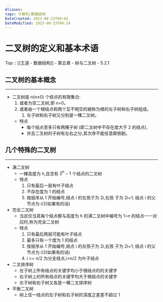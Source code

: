 ```yaml
---
Aliases: 
tags: 计算机/数据结构 
DateCreated: 2023-08-23T09:03
DateModified: 2023-08-23T09:14
---
```

# 二叉树的定义和基本术语

Top :: [[王道 - 数据结构]] - 第五章 - 树与二叉树 - 5.2.1

## 二叉树的基本概念
---
- 二叉树是 n(n≥0) 个结点的有限集合:
	1. 或者为空二叉树,即 n=0。
	2. 或者由一个根结点和两个互不相交的被称为根的左子树和右子树组成。
		1. 左子树和右子树又分别是一棵二叉树。
	- 特点
		- 每个结点至多只有两棵子树 (即二叉树中不存在度大于 2 的结点),
		- 并且二叉树的子树有左右之分,其次序不能任意颠倒剧。

## 几个特殊的二叉树
---
- 满二叉树
	- 一棵高度为 h,且含有 $2^{h}-1$ 个结点的二叉树
	- 特点
		1. 只有最后一层有叶子结点
		2. 不存在度为 1 的结点
		3. 按层序从 1 开始编号,结点 i 的左孩子为 2i,右孩 子为 2i+1; 结点 i 的父节点为 i/2(如果有的话)
- 完全二叉树
	- 当且仅当其每个结点都与高度为 h 的满二叉树中编号为 1~n 的结点一一对应时,称为完全二叉树
	- 特点
		1. 只有最后两层可能有叶子结点
		2. 最多只有一个度为 1 的结点
		3. 按层序从 1 开始编号,结点 i 的左孩子为 2i,右孩 子为 2i+1; 结点 i 的父节点为 i/2(如果有的话)
		4. i <= n/2 为分支结点,i>n/2 为叶子结点
- 二叉排序树
	- 左子树上所有结点的关键字均小于根结点的的关键字
	- 右子树上的所有结点的关键字均大于根结点的关键字
	- 左子树和右子树又各是一棵二叉排序树
- 平衡二叉树
	- 树上任一结点的左子树和右子树的深度之差差不超过 1
